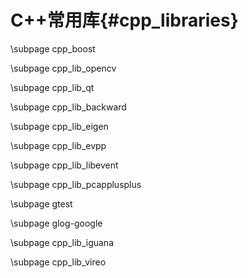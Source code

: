 C++常用库{#cpp_libraries}
========================

\subpage cpp_boost

\subpage cpp_lib_opencv

\subpage cpp_lib_qt

\subpage cpp_lib_backward

\subpage cpp_lib_eigen

\subpage cpp_lib_evpp

\subpage cpp_lib_libevent

\subpage cpp_lib_pcapplusplus

\subpage gtest

\subpage glog-google

\subpage cpp_lib_iguana

\subpage cpp_lib_vireo